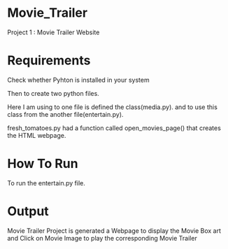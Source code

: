 # Movie_Trailer
Project 1 : Movie Trailer Website

# Requirements

Check whether Pyhton is installed in your system 

Then to create two python files. 

Here I am using to one file is defined the class(media.py). and to use this class from the another file(entertain.py).

fresh_tomatoes.py had a function called open_movies_page() that creates the HTML webpage.


# How To Run

To run the entertain.py file.

# Output

Movie Trailer Project is generated a Webpage to display the Movie Box art 
and Click on Movie Image to play the corresponding Movie Trailer


